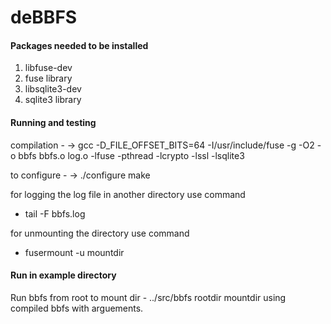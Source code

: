 # deBBFS

#### Packages needed to be installed 
1. libfuse-dev
2. fuse library
3. libsqlite3-dev
4. sqlite3 library

#### Running and testing
compilation -
-> gcc -D_FILE_OFFSET_BITS=64 -I/usr/include/fuse -g -O2   -o bbfs bbfs.o log.o -lfuse -pthread -lcrypto -lssl -lsqlite3

to configure -
-> ./configure
    make

for logging the log file in another directory use command 
- tail -F bbfs.log

for unmounting the directory use command
- fusermount -u mountdir
#### Run in example directory
Run bbfs from root to mount dir -
../src/bbfs rootdir mountdir
    using compiled bbfs with arguements.
